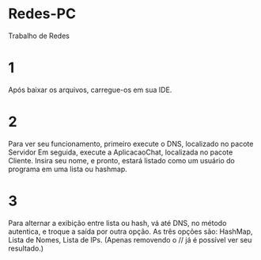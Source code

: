 # Redes-PC
Trabalho de Redes

# 1 
Após baixar os arquivos, carregue-os em sua IDE.

# 2
Para ver seu funcionamento, primeiro execute o DNS, localizado no pacote Servidor
Em seguida, execute a AplicacaoChat, localizada no pacote Cliente.
Insira seu nome, e pronto, estará listado como um usuário do programa em uma lista ou hashmap.

# 3
Para alternar a exibição entre lista ou hash, vá até DNS, no método autentica, e troque a saída por outra opção. As três opções são: HashMap, Lista de Nomes, Lista de IPs. (Apenas removendo o // já é possível ver seu resultado.)
